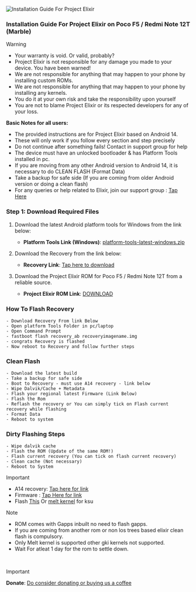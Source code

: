 ![Installation Guide For Project Elixir](https://i.imgur.com/42LxtAl.png)

### Installation Guide For Project Elixir on Poco F5 / Redmi Note 12T (Marble)

> [!Warning]
> * Your warranty is void. Or valid, probably?
> * Project Elixir is not responsible for any damage you made to your device. You have been warned!
> * We are not responsible for anything that may happen to your phone by installing custom ROMs.
> * We are not responsible for anything that may happen to your phone by installing any kernels.
> * You do it at your own risk and take the responsibility upon yourself
> * You are not to blame Project Elixir or its respected developers for any of your loss.
>
> **Basic Notes for all users:**  
> * The provided instructions are for Project Elixir based on Android 14.
> * These will only work if you follow every section and step precisely
> * Do not continue after something fails! Contact in support group for help
> * The device must have an unlocked bootloader & has Platform Tools installed in pc.
> * If you are moving from any other Android version to Android 14, it is necessary to do CLEAN FLASH (Format Data)
> * Take a backup for safe side (If you are coming from older Android version or doing a clean flash)
> * For any queries or help related to Elixir, join our support group : [Tap Here](https://telegram.me/Elixir_Discussion)  

### Step 1: Download Required Files
1. Download the latest Android platform tools for Windows from the link below:
   - **Platform Tools Link (Windows)**: [platform-tools-latest-windows.zip](https://dl.google.com/android/repository/platform-tools-latest-windows.zip)

2. Download the Recovery from the link below:
   - **Recovery Link**: [Tap here to download](https://www.pling.com/p/2131814/)

3. Download the Project Elixir ROM for Poco F5 / Redmi Note 12T from a reliable source.
   - **Project Elixir ROM Link**: [DOWNLOAD](https://projectelixiros.com/device/marble/)


### How To Flash Recovery
```
- Download Recovery From link Below
- Open platform Tools Folder in pc/laptop
- Open Command Prompt 
- fastboot flash recovery_ab recoveryimagename.img 
- congrats Recovery is flashed 
- Now reboot to Recovery and follow further steps
```

### Clean Flash
```
- Download the latest build
- Take a backup for safe side
- Boot to Recovery - must use A14 recovery - link below
- Wipe Dalvik/Cache + Metadata
- Flash your regional latest Firmware (Link Below)
- Flash the Rom
- Reflash the recovery or You can simply tick on Flash current recovery while flashing
- Format Data
- Reboot to system
```

### Dirty Flashing Steps
```
- Wipe dalvik cache
- Flash the ROM (Update of the same ROM!)
- Flash current recovery (You can tick on flash current recovery)
- Clean cache (Not necessary)
- Reboot to System
```

> [!Important]
> - A14 recovery: [Tap here for link](https://www.pling.com/p/2131814/)
> - Firmware : [Tap Here for link](https://xiaomifirmwareupdater.com/firmware/marble/)
> - Flash [This](https://sourceforge.net/projects/marble-builds/files/Kernel/LosKsu.zip/download) Or [melt kernel](https://t.me/paradoxkernelmarblediscussion) for ksu

> [!Note] 
> - ROM comes with Gapps inbuilt no need to flash gapps.
> - If you are coming from another rom or non los trees based elixir clean flash is compulsory.
> - Only Melt kernel is supported other gki kernels not supported.
> - Wait For atleat 1 day for the rom to settle down.

<br>

> [!Important]
> **Donate**: [Do consider donating or buying us a coffee](https://projectelixiros.com/donate)
